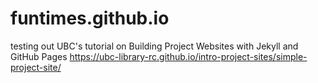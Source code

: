 # funtimes.github.io
testing out UBC's tutorial on Building Project Websites with Jekyll and GitHub Pages https://ubc-library-rc.github.io/intro-project-sites/simple-project-site/
